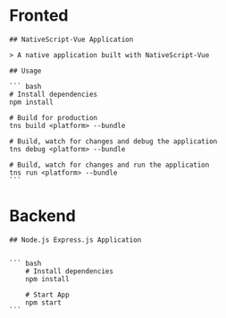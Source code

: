 # Fronted
    ## NativeScript-Vue Application

    > A native application built with NativeScript-Vue

    ## Usage

    ``` bash
    # Install dependencies
    npm install

    # Build for production
    tns build <platform> --bundle

    # Build, watch for changes and debug the application
    tns debug <platform> --bundle

    # Build, watch for changes and run the application
    tns run <platform> --bundle
    ```


# Backend
    ## Node.js Express.js Application


    ``` bash
        # Install dependencies
        npm install

        # Start App
        npm start
    ```
